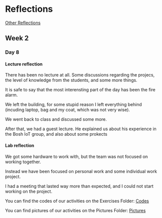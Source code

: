 # Reflections
[Other Reflections](../README.md)

## Week 2

### Day 8

#### Lecture reflection
There has been no lecture at all. Some discussions regarding the projecs, the level of knowledge from the students, and some more things.

It is safe to say that the most interensting part of the day has been the fire alarm. 

We left the building, for some stupid reason I left everything behind (incuding laptop, bag and my coat, which was not very wise).

We went back to class and discussed some more.

After that, we had a guest lecture. He explained us about his experience in the Bosh IoT group, and also about some prokects

#### Lab reflection
We got some hardware to work with, but the team was not focused on working together.

Instead we have been focused on personal work and some individual work project.

I had a meeting that lasted way more than expected, and I could not start working on the project.


You can find the codes of our activities on the Exercises Folder:
[Codes](/Teamfolder/Group1/exercises/exercise08/README.md)

You can find pictures of our activities on the Pictures Folder:
[Pictures](/Teamfolder/Group1/pictures/exercise08/)

